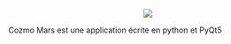 <p align="center"><img src="README/icon.png"></p>

Cozmo Mars est une application écrite en python et PyQt5 
